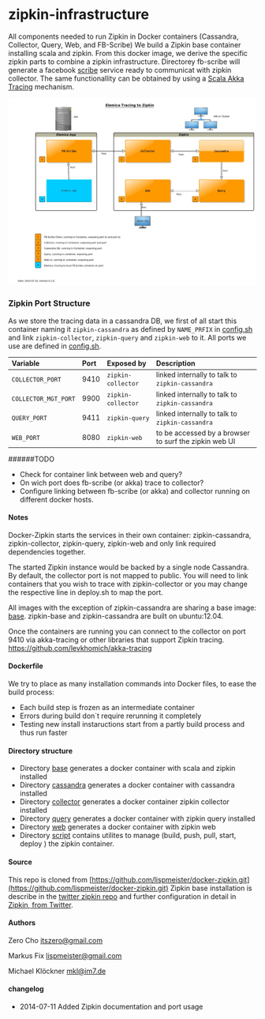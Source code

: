 zipkin-infrastructure
=====================

All components needed to run Zipkin in Docker containers (Cassandra, Collector, Query, Web, and FB-Scribe)
We build a Zipkin base container installing scala and zipkin.
From this docker image, we derive the specific zipkin parts to combine a zipkin infrastructure.
Directorey fb-scribe will generate a facebook [scribe](https://github.com/facebookarchive/scribe) service 
ready to communicat with zipkin collector. The same functionallity can be obtained by using a [Scala Akka Tracing](https://github.com/levkhomich/akka-tracing) mechanism.

![Zipkin infrascructure overview](zipkin-architecture-overview.jpg) 


### Zipkin Port Structure
As we store the tracing data in a cassandra DB, we first of all start this container naming it `zipkin-cassandra` as defined by `NAME_PRFIX` in [config.sh](https://github.com/elemica/zipkin-infrastructure/blob/master/script/config.sh) and link  `zipkin-collector`, `zipkin-query` and `zipkin-web` to it.
All ports we use are defined in  [config.sh](https://github.com/elemica/zipkin-infrastructure/blob/master/script/config.sh).

| Variable| Port| Exposed by | Description |
|:---------|:---------|:-------|:-------| 
| `COLLECTOR_PORT`| 9410| `zipkin-collector`| linked internally to talk to `zipkin-cassandra`| 
| `COLLECTOR_MGT_PORT`| 9900 | `zipkin-collector`| linked internally to talk to `zipkin-cassandra`|
| `QUERY_PORT` | 9411|  `zipkin-query`| linked internally to talk to `zipkin-cassandra`|
| `WEB_PORT`| 8080| `zipkin-web`| to be accessed by a browser to surf the zipkin web UI|

######TODO 
 * Check for container link between web and query?
 * On wich port does fb-scribe (or akka) trace to collector?
 * Configure linking between fb-scribe (or akka) and collector running on different docker hosts.

#### Notes

Docker-Zipkin starts the services in their own container: zipkin-cassandra,
zipkin-collector, zipkin-query, zipkin-web and only link required dependencies
together.

The started Zipkin instance would be backed by a single node Cassandra. By
default, the collector port is not mapped to public. You will need to link
containers that you wish to trace with zipkin-collector or you may change the
respective line in deploy.sh to map the port.

All images with the exception of zipkin-cassandra are sharing a base image:
[base](https://github.com/elemica/zipkin-infrastructure/tree/master/base). zipkin-base and zipkin-cassandra are built on ubuntu:12.04.

Once the containers are running you can connect to the collector on
port 9410 via akka-tracing or other libraries that support Zipkin tracing.
<https://github.com/levkhomich/akka-tracing>

#### Dockerfile
We try to place as many installation commands into Docker files, to ease the build process:
 * Each build step is frozen as an intermediate container
 * Errors during build don`t require rerunning it completely
 * Testing new install instaructions start from a partly build process and thus run faster


#### Directory structure

 * Directory [base](https://github.com/elemica/zipkin-infrastructure/tree/master/base) generates a docker container with scala and zipkin installed
 * Directory [cassandra](https://github.com/elemica/zipkin-infrastructure/tree/master/cassandra) generates a docker container with cassandra installed
 * Directory [collector](https://github.com/elemica/zipkin-infrastructure/tree/master/collector) generates a docker container zipkin collector installed
 * Directory [query](https://github.com/elemica/zipkin-infrastructure/tree/master/query) generates a docker container with zipkin query installed
 * Directory [web](https://github.com/elemica/zipkin-infrastructure/tree/master/web) generates a docker container with zipkin web
 * Directory [script](https://github.com/elemica/zipkin-infrastructure/tree/master/script) contains utilites to manage (build, push, pull, start, deploy ) the zipkin container.


#### Source
This repo is cloned from [https://github.com/lispmeister/docker-zipkin.git](https://github.com/lispmeister/docker-zipkin.git) 
Zipkin base installation is describe in the [twitter zipkin repo](https://github.com/twitter/zipkin/blob/master/doc/install.md) and further configuration in detail in [Zipkin, from Twitter](http://twitter.github.io/zipkin/install.html).
#### Authors

Zero Cho <itszero@gmail.com>

Markus Fix <lispmeister@gmail.com>

Michael Klöckner <mkl@im7.de>

#### changelog 
* 2014-07-11 Added Zipkin documentation and port usage

